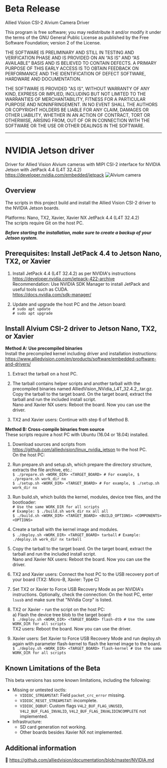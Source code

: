 # Beta Release

Allied Vision CSI-2 Alvium Camera Driver

This program is free software; you may redistribute it and/or modify
it under the terms of the GNU General Public License as published by
the Free Software Foundation; version 2 of the License.

THE SOFTWARE IS PRELIMINARY AND STILL IN TESTING AND VERIFICATION PHASE AND IS PROVIDED ON AN “AS IS” AND “AS AVAILABLE” BASIS AND IS BELIEVED TO CONTAIN DEFECTS.
A PRIMARY PURPOSE OF THIS EARLY ACCESS IS TO OBTAIN FEEDBACK ON PERFORMANCE AND THE IDENTIFICATION OF DEFECT SOFTWARE, HARDWARE AND DOCUMENTATION.

THE SOFTWARE IS PROVIDED "AS IS", WITHOUT WARRANTY OF ANY KIND,
EXPRESS OR IMPLIED, INCLUDING BUT NOT LIMITED TO THE WARRANTIES OF
MERCHANTABILITY, FITNESS FOR A PARTICULAR PURPOSE AND
NONINFRINGEMENT. IN NO EVENT SHALL THE AUTHORS OR COPYRIGHT HOLDERS
BE LIABLE FOR ANY CLAIM, DAMAGES OR OTHER LIABILITY, WHETHER IN AN
ACTION OF CONTRACT, TORT OR OTHERWISE, ARISING FROM, OUT OF OR IN
CONNECTION WITH THE SOFTWARE OR THE USE OR OTHER DEALINGS IN THE
SOFTWARE.

---


# NVIDIA Jetson driver

Driver for Allied Vision Alvium cameras with MIPI CSI-2 interface for NVIDIA Jetson with JetPack 4.4 (L4T 32.4.2)     
https://developer.nvidia.com/embedded/jetpack
![Alvium camera](https://cdn.alliedvision.com/fileadmin/content/images/cameras/Alvium/various/alvium-cameras-models.png)

## Overview

The scripts in this project build and install the Allied Vision CSI-2 driver to the NVIDIA Jetson boards.

Platforms: Nano, TX2, Xavier, Xavier NX
JetPack 4.4 (L4T 32.4.2)  
The scripts require Git on the host PC.

***Before starting the installation, make sure to create a backup of your Jetson system.***

## Prerequisites: Install JetPack 4.4 to Jetson Nano, TX2, or Xavier
 
1. Install JetPack 4.4 (L4T 32.4.2) as per NVIDIA's instructions https://developer.nvidia.com/jetpack-422-archive   
    Recommendation: Use NVIDIA SDK Manager to install JetPack and useful tools such as CUDA.   
    https://docs.nvidia.com/sdk-manager/  
	
2. Update and upgrade the host PC and the Jetson board:   
   `# sudo apt update`   
   `# sudo apt upgrade`

## Install Alvium CSI-2 driver to Jetson Nano, TX2, or Xavier

 **Method A: Use precompiled binaries**   
  Install the precompiled kernel including driver and installation instructions:   
  https://www.alliedvision.com/en/products/software/embedded-software-and-drivers/

  1. Extract the tarball on a host PC.

  2. The tarball contains helper scripts and another tarball with the precompiled binaries named AlliedVision_NVidia_L4T_32.4.2_<git-rev>.tar.gz.   
     Copy the tarball to the target board. On the target board, extract the tarball and run the included install script.   
     Nano and Xavier NX users: Reboot the board. Now you can use the driver. 

  3. TX2 and Xavier users: Continue with step 6 of Method B.

 **Method B: Cross-compile binaries from source**    
  These scripts require a host PC with Ubuntu (16.04 or 18.04) installed.

  1. Download sources and scripts from https://github.com/alliedvision/linux_nvidia_jetson to the host PC.   
     On the host PC:
    
  2. Run prepare.sh and setup.sh, which prepare the directory structure, extracts the file archive, etc.:   
     `$ ./prepare.sh <WORK_DIR> <TARGET_BOARD> # For example, $ ./prepare.sh work_dir nx`     
     `$ ./setup.sh <WORK_DIR> <TARGET_BOARD> # For example, $ ./setup.sh work_dir nx`     
	 
  3. Run build.sh, which builds the kernel, modules, device tree files, and the bootloader:   
     `# Use the same WORK_DIR for all scripts`   
     `# Example: $ ./build.sh work_dir nx all all`   
     `$ ./build.sh <WORK_DIR> <TARGET_BOARD> <BUILD_OPTIONS> <COMPONENTS> <OPTIONS>`    
	 
  4. Create a tarball with the kernel image and modules.   
     `$ ./deploy.sh <WORK_DIR> <TARGET_BOARD> tarball`
     `# Example: ./deploy.sh work_dir nx tarball`
		 
  5. Copy the tarball to the target board. On the target board, extract the tarball and run the included install script.   
     Nano and Xavier NX users: Reboot the board. Now you can use the driver. 

  6. TX2 and Xavier users: Connect the host PC to the USB recovery port of your board (TX2: Micro-B, Xavier: Type C) 

  7. Set TX2 or Xavier to Force USB Recovery Mode as per NVIDIA's instructions. 
     Optionally, check the connection: On the host PC, enter `lsusb` and make sure that "NVidia Corp" is listed.

  8. TX2 or Xavier - run the script on the host PC:   
      a) Flash the device tree blob to the target board:   
         `$ ./deploy.sh <WORK_DIR> <TARGET_BOARD> flash-dtb # Use the same WORK_DIR for all scripts`  
         TX2 users: Reboot the board. Now you can use the driver.

  9. Xavier users: Set Xavier to Force USB Recovery Mode and run deploy.sh again with parameter flash-kernel to flash the kernel image to the board.   
         `$ ./deploy.sh <WORK_DIR> <TARGET_BOARD> flash-kernel # Use the same WORK_DIR for all scripts`


 ## Known Limitations of the Beta

 This beta versions has some known limitations, including the following:

 * Missing or untested ioctls:
   * `VIDIOC_STREAMSTAT`: Field `packet_crc_error` missing.
   * `VIDIOC_RESET_STREAMSTAT`: incomplete.
   * `VIDIOC_DQBUF`: Custom flags `V4L2_BUF_FLAG_UNUSED`, `V4L2_BUF_FLAG_INVALID`, `V4L2_BUF_FLAG_INVALIDINCOMPLETE` not implemented.
 * Infrastructure:
   * SD card generation not working.
   * Other boards besides Xavier NX not implemented.

 
 ## Additional information
 :open_book:
 https://github.com/alliedvision/documentation/blob/master/NVIDIA.md

